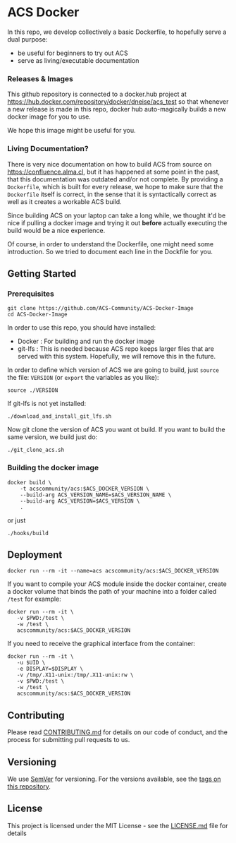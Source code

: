 # ACS Docker

In this repo, we develop collectively a basic Dockerfile, to hopefully serve a dual purpose:
 - be useful for beginners to try out ACS
 - serve as living/executable documentation

### Releases & Images

This github repository is connected to a docker.hub project at <https://hub.docker.com/repository/docker/dneise/acs_test>
so that whenever a new release is made in this repo, docker hub auto-magically builds
a new docker image for you to use.

We hope this image might be useful for you.

### Living Documentation?

There is very nice documentation on how to build ACS from source on <https://confluence.alma.cl>,
but it has happened at some point in the past, that this documentation was outdated and/or not complete.
By providing a `Dockerfile`, which is built for every release, we hope to make sure that the `Dockerfile`
itself is correct, in the sense that it is syntactically correct as well as it creates a workable ACS build.

Since building ACS on your laptop can take a long while, we thought it'd be nice
if pulling a docker image and trying it out **before** actually executing the build
would be a nice experience.

Of course, in order to understand the Dockerfile, one might need some introduction.
So we tried to document each line in the Dockfile for you.

## Getting Started

### Prerequisites

```
git clone https://github.com/ACS-Community/ACS-Docker-Image
cd ACS-Docker-Image
```

In order to use this repo, you should have installed:

* Docker : For building and run the docker image
* git-lfs : This is needed because ACS repo keeps larger files that are served with this system. Hopefully, we will remove this in the future.

In order to define which version of ACS we are going to build, just `source`
the file: `VERSION` (or `export` the variables as you like):
```
source ./VERSION
```

If git-lfs is not yet installed:
```
./download_and_install_git_lfs.sh
```

Now git clone the version of ACS you want ot build.
If you want to build the same version, we build just do:
```
./git_clone_acs.sh
```

### Building the docker image

```
docker build \
    -t acscommunity/acs:$ACS_DOCKER_VERSION \
    --build-arg ACS_VERSION_NAME=$ACS_VERSION_NAME \
    --build-arg ACS_VERSION=$ACS_VERSION \
    .
```
or just
```
./hooks/build
```


## Deployment

```
docker run --rm -it --name=acs acscommunity/acs:$ACS_DOCKER_VERSION
```

If you want to compile your ACS module inside the docker container, create a docker volume that binds the path of your machine into a folder called `/test` for example:

```
docker run --rm -it \
   -v $PWD:/test \
   -w /test \
   acscommunity/acs:$ACS_DOCKER_VERSION
```

If you need to receive the graphical interface from the container:

```
docker run --rm -it \
   -u $UID \
   -e DISPLAY=$DISPLAY \
   -v /tmp/.X11-unix:/tmp/.X11-unix:rw \
   -v $PWD:/test \
   -w /test \
   acscommunity/acs:$ACS_DOCKER_VERSION
```

## Contributing

Please read [CONTRIBUTING.md](CONTRIBUTING.md) for details on our code of conduct, and the process for submitting pull requests to us.

## Versioning

We use [SemVer](http://semver.org/) for versioning. For the versions available, see the [tags on this repository](https://github.com/dneise/acs_test/tags).

## License

This project is licensed under the MIT License - see the [LICENSE.md](LICENSE.md) file for details
